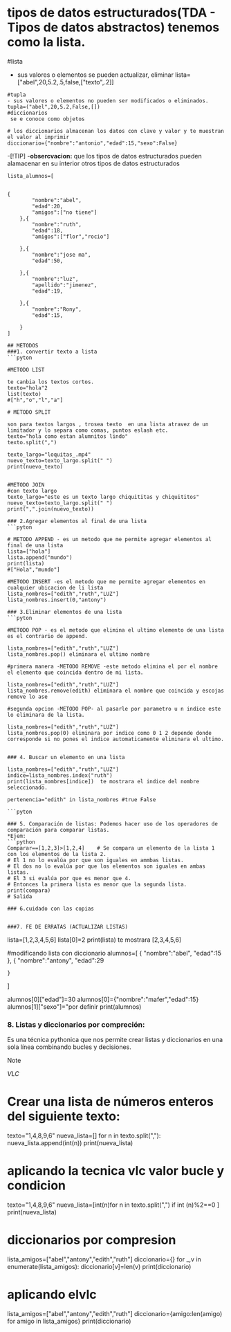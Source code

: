 # tipos de datos estructurados(TDA - Tipos de datos abstractos) tenemos como la lista.
#lista 
- sus valores o elementos se pueden  actualizar, eliminar
lista=["abel",20,5.2,.5,false,["texto",.2]]
```pyton
#tupla
- sus valores o elementos no pueden ser modificados o eliminados.
tupla=("abel",20,5.2,False,[])
#diccionarios
 se e conoce como objetos

# los diccionarios almacenan los datos con clave y valor y te muestran el valor al imprimir 
diccionario={"nombre":"antonio","edad":15,"sexo":False}
```
-[!TIP]
-**obsercvacion:** que los tipos de datos estructurados pueden alamacenar en su interior otros tipos de datos estructurados

```pyton
lista_alumnos=[
   

{
        "nombre":"abel",
        "edad":20,
        "amigos":["no tiene"]
    },{
        "nombre":"ruth",
        "edad":18,
        "amigos":["flor","rocio"]

    },{
        "nombre":"jose ma",
        "edad":50,

    },{
        "nombre":"luz",
        "apellido":"jimenez",
        "edad":19,

    },{
        "nombre":"Rony",
        "edad":15,
        
    }
]

## METODOS
###1. convertir texto a lista
```pyton

#METODO LIST

te canbia los textos cortos.
texto="hola"2
list(texto)
#["h","o","l","a"]

# METODO SPLIT

son para textos largos , trosea texto  en una lista atravez de un limitador y lo separa como comas, puntos eslash etc.
texto="hola como estan alumnitos lindo"
texto.split(",")

texto_largo="loquitas_.mp4"
nuevo_texto=texto_largo.split(" ")
print(nuevo_texto)


#METODO JOIN
#con texto largo
texto_largo="este es un texto largo chiquititas y chiquititos"
nuevo_texto=texto_largo.split(" ")
print(",".join(nuevo_texto))

### 2.Agregar elementos al final de una lista
```pyton

# METODO APPEND - es un metodo que me permite agregar elementos al final de una lista
lista=["hola"]
lista.append("mundo")
print(lista)
#["Hola","mundo"]

#METODO INSERT -es el metodo que me permite agregar elementos en cualquier ubicacion de li lista
lista_nombres=["edith","ruth","LUZ"]
lista_nombres.insert(0,"antony")

### 3.Eliminar elementos de una lista
```pyton

#METODO POP - es el metodo que elimina el ultimo elemento de una lista es el contrario de append.

lista_nombres=["edith","ruth","LUZ"]
lista_nombres.pop() eliminara el ultimo nombre

#primera manera -METODO REMOVE -este metodo elimina el por el nombre el elemento que coincida dentro de mi lista.

lista_nombres=["edith","ruth","LUZ"]
lista_nombres.remove(edith) eliminara el nombre que coincida y escojas remove lo ase

#segunda opcion -METODO POP- al pasarle por parametro u n indice este lo eliminara de la lista.

lista_nombres=["edith","ruth","LUZ"]
lista_nombres.pop(0) eliminara por indice como 0 1 2 depende donde corresponde si no pones el indice automaticamente eliminara el ultimo.


### 4. Buscar un elemento en una lista

lista_nombres=["edith","ruth","LUZ"]
indice=lista_nombres.index("ruth")
print(lista_nombres[indice])  te mostrara el indice del nombre seleccionado.

pertenencia="edith" in lista_nombres #true False

```pyton

### 5. Comparación de listas: Podemos hacer uso de los operadores de comparación para comparar listas.
*Ejem:
```python
Comparar==[1,2,3]>[1,2,4]    # Se compara un elemento de la lista 1 con los elementos de la lista 2.
# El 1 no lo evalúa por que son iguales en ammbas listas.
# El dos no lo evalúa por que los elementos son iguales en ambas listas.
# El 3 si evalúa por que es menor que 4.
# Entonces la primera lista es menor que la segunda lista.
print(compara)
# Salida

### 6.cuidado con las copias


###7. FE DE ERRATAS (ACTUALIZAR LISTAS)
```
lista=[1,2,3,4,5,6]
lista[0]=2
print(lista)
te mostrara [2,3,4,5,6]

#modificando lista con diccionario
alumnos=[
    {
        "nombre":"abel",
        "edad":15
    },
    {
        "nombre":"antony",
        "edad":29

    }
]

alumnos[0]["edad"]=30
alumnos[0]={"nombre":"mafer","edad":15}
alumnos[1]["sexo"]="por definir
print(alumnos)



### 8. Listas y diccionarios por compreción:
 Es una técnica pythonica que nos permite crear listas y diccionarios en una sola línea combinando bucles y decisiones.
> [!NOTE]
> *VLC*
#  Crear una lista de números enteros del siguiente texto:
texto="1,4,8,9,6"
nueva_lista=[]
for n in texto.split(","):
    nueva_lista.append(int(n))
print(nueva_lista)
# aplicando la tecnica vlc valor bucle y condicion
texto="1,4,8,9,6"
nueva_lista=[int(n)for n in texto.split(",") if int (n)%2==0 ]            
print(nueva_lista)

# diccionarios por compresion

lista_amigos=["abel","antony","edith","ruth"]
diccionario={}
for _,v in enumerate(lista_amigos):
    diccionario[v]=len(v)
print(diccionario)

# aplicando elvlc

lista_amigos=["abel","antony","edith","ruth"]
diccionario={amigo:len(amigo) for amigo in lista_amigos}
print(diccionario)





